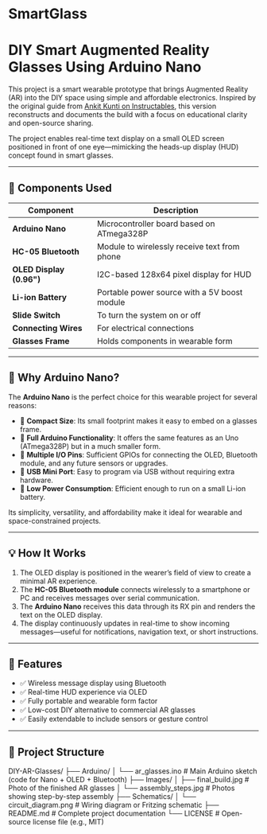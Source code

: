 # SmartGlass
# DIY Smart Augmented Reality Glasses Using Arduino Nano

This project is a smart wearable prototype that brings Augmented Reality (AR) into the DIY space using simple and affordable electronics. Inspired by the original guide from [Ankit Kunti on Instructables](https://www.instructables.com/DIY-Smart-Augmented-Reality-Glasses-Using-Arduino/), this version reconstructs and documents the build with a focus on educational clarity and open-source sharing.

The project enables real-time text display on a small OLED screen positioned in front of one eye—mimicking the heads-up display (HUD) concept found in smart glasses.

---

## 🔧 Components Used

| Component             | Description                                    |
|-----------------------|------------------------------------------------|
| **Arduino Nano**      | Microcontroller board based on ATmega328P     |
| **HC-05 Bluetooth**   | Module to wirelessly receive text from phone  |
| **OLED Display (0.96")** | I2C-based 128x64 pixel display for HUD     |
| **Li-ion Battery**    | Portable power source with a 5V boost module  |
| **Slide Switch**      | To turn the system on or off                  |
| **Connecting Wires**  | For electrical connections                    |
| **Glasses Frame**     | Holds components in wearable form             |

---

## 🧠 Why Arduino Nano?

The **Arduino Nano** is the perfect choice for this wearable project for several reasons:

- 🔹 **Compact Size**: Its small footprint makes it easy to embed on a glasses frame.
- 🔹 **Full Arduino Functionality**: It offers the same features as an Uno (ATmega328P) but in a much smaller form.
- 🔹 **Multiple I/O Pins**: Sufficient GPIOs for connecting the OLED, Bluetooth module, and any future sensors or upgrades.
- 🔹 **USB Mini Port**: Easy to program via USB without requiring extra hardware.
- 🔹 **Low Power Consumption**: Efficient enough to run on a small Li-ion battery.

Its simplicity, versatility, and affordability make it ideal for wearable and space-constrained projects.

---

## 💡 How It Works

1. The OLED display is positioned in the wearer’s field of view to create a minimal AR experience.
2. The **HC-05 Bluetooth module** connects wirelessly to a smartphone or PC and receives messages over serial communication.
3. The **Arduino Nano** receives this data through its RX pin and renders the text on the OLED display.
4. The display continuously updates in real-time to show incoming messages—useful for notifications, navigation text, or short instructions.

---

## 📲 Features

- ✅ Wireless message display using Bluetooth
- ✅ Real-time HUD experience via OLED
- ✅ Fully portable and wearable form factor
- ✅ Low-cost DIY alternative to commercial AR glasses
- ✅ Easily extendable to include sensors or gesture control

---

## 📁 Project Structure

DIY-AR-Glasses/
├── Arduino/
│   └── ar_glasses.ino             # Main Arduino sketch (code for Nano + OLED + Bluetooth)
├── Images/
│   ├── final_build.jpg            # Photo of the finished AR glasses
│   └── assembly_steps.jpg         # Photos showing step-by-step assembly
├── Schematics/
│   └── circuit_diagram.png        # Wiring diagram or Fritzing schematic
├── README.md                      # Complete project documentation
└── LICENSE                        # Open-source license file (e.g., MIT)
